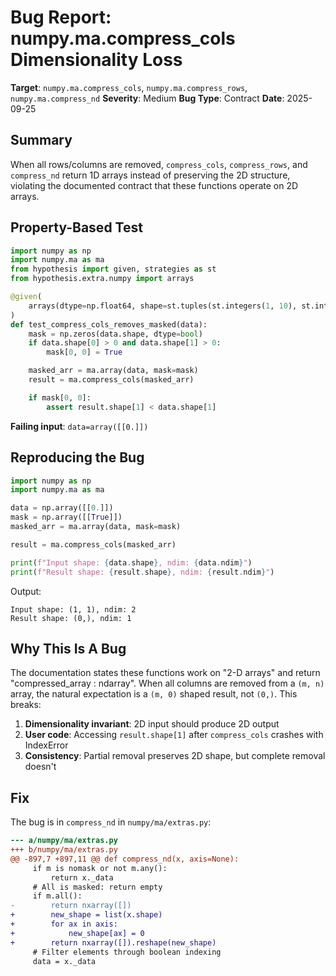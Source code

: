 # Bug Report: numpy.ma.compress_cols Dimensionality Loss

**Target**: `numpy.ma.compress_cols`, `numpy.ma.compress_rows`, `numpy.ma.compress_nd`
**Severity**: Medium
**Bug Type**: Contract
**Date**: 2025-09-25

## Summary

When all rows/columns are removed, `compress_cols`, `compress_rows`, and `compress_nd` return 1D arrays instead of preserving the 2D structure, violating the documented contract that these functions operate on 2D arrays.

## Property-Based Test

```python
import numpy as np
import numpy.ma as ma
from hypothesis import given, strategies as st
from hypothesis.extra.numpy import arrays

@given(
    arrays(dtype=np.float64, shape=st.tuples(st.integers(1, 10), st.integers(1, 10)))
)
def test_compress_cols_removes_masked(data):
    mask = np.zeros(data.shape, dtype=bool)
    if data.shape[0] > 0 and data.shape[1] > 0:
        mask[0, 0] = True

    masked_arr = ma.array(data, mask=mask)
    result = ma.compress_cols(masked_arr)

    if mask[0, 0]:
        assert result.shape[1] < data.shape[1]
```

**Failing input**: `data=array([[0.]])`

## Reproducing the Bug

```python
import numpy as np
import numpy.ma as ma

data = np.array([[0.]])
mask = np.array([[True]])
masked_arr = ma.array(data, mask=mask)

result = ma.compress_cols(masked_arr)

print(f"Input shape: {data.shape}, ndim: {data.ndim}")
print(f"Result shape: {result.shape}, ndim: {result.ndim}")
```

Output:
```
Input shape: (1, 1), ndim: 2
Result shape: (0,), ndim: 1
```

## Why This Is A Bug

The documentation states these functions work on "2-D arrays" and return "compressed_array : ndarray". When all columns are removed from a `(m, n)` array, the natural expectation is a `(m, 0)` shaped result, not `(0,)`. This breaks:

1. **Dimensionality invariant**: 2D input should produce 2D output
2. **User code**: Accessing `result.shape[1]` after `compress_cols` crashes with IndexError
3. **Consistency**: Partial removal preserves 2D shape, but complete removal doesn't

## Fix

The bug is in `compress_nd` in `numpy/ma/extras.py`:

```diff
--- a/numpy/ma/extras.py
+++ b/numpy/ma/extras.py
@@ -897,7 +897,11 @@ def compress_nd(x, axis=None):
     if m is nomask or not m.any():
         return x._data
     # All is masked: return empty
     if m.all():
-        return nxarray([])
+        new_shape = list(x.shape)
+        for ax in axis:
+            new_shape[ax] = 0
+        return nxarray([]).reshape(new_shape)
     # Filter elements through boolean indexing
     data = x._data
```